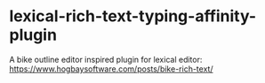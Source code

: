 # lexical-rich-text-typing-affinity-plugin

A bike outline editor inspired plugin for lexical editor:
https://www.hogbaysoftware.com/posts/bike-rich-text/